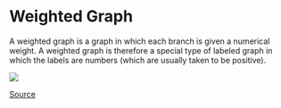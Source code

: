 # Weighted Graph

A weighted graph is a graph in which each branch is given a numerical weight. A weighted graph is therefore a special type of labeled graph in which the labels are numbers (which are usually taken to be positive).

<img src="https://www.researchgate.net/profile/Ljubisa-Stankovic/publication/329350163/figure/fig1/AS:730501790855170@1551176607921/An-example-of-a-weighted-graph.png"/>

<a href="https://mathworld.wolfram.com/WeightedGraph.html#:~:text=A%20weighted%20graph%20is%20a,usually%20taken%20to%20be%20positive).">Source</a>
